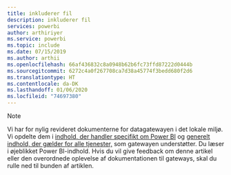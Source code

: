```yaml
---
title: inkluderer fil
description: inkluderer fil
services: powerbi
author: arthiriyer
ms.service: powerbi
ms.topic: include
ms.date: 07/15/2019
ms.author: arthii
ms.openlocfilehash: 66af436832c8a0948b62b6fc73ffd87222d0444b
ms.sourcegitcommit: 6272c4a0f267708ca7d38a45774f3bedd680f2d6
ms.translationtype: HT
ms.contentlocale: da-DK
ms.lasthandoff: 01/06/2020
ms.locfileid: "74697380"
---
```

> [!NOTE]
> Vi har for nylig revideret dokumenterne for datagatewayen i det lokale miljø. Vi opdelte dem i [indhold, der handler specifikt om Power BI](/power-bi/service-gateway-onprem) og [generelt indhold, der gælder for alle tjenester,](/data-integration/gateway/service-gateway-onprem) som gatewayen understøtter. Du læser i øjeblikket Power BI-indhold. Hvis du vil give feedback om denne artikel eller den overordnede oplevelse af dokumentationen til gateways, skal du rulle ned til bunden af artiklen.